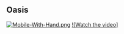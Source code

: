 ## Oasis

[![Mobile-With-Hand.png](https://i.postimg.cc/nzcxTHvC/Mobile-With-Hand.png)](https://postimg.cc/QBPvdZY3)
[![Watch the video]](https://youtu.be/fd4-M3yuwjA)
